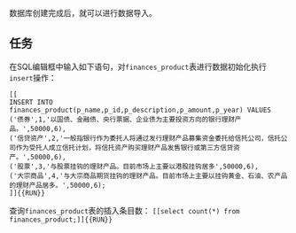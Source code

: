 数据库创建完成后，就可以进行数据导入。

## 任务

在SQL编辑框中输入如下语句，对`finances_product`表进行数据初始化执行`insert`操作：

```
[[
INSERT INTO finances_product(p_name,p_id,p_description,p_amount,p_year) VALUES 
('债券',1,'以国债、金融债、央行票据、企业债为主要投资方向的银行理财产品。',50000,6),
('信贷资产',2,'一般指银行作为委托人将通过发行理财产品募集资金委托给信托公司，信托公司作为受托人成立信托计划，将信托资产购买理财产品发售银行或第三方信贷资产。',50000,6),
('股票',3,'与股票挂钩的理财产品。目前市场上主要以港股挂钩居多',50000,6),
('大宗商品',4,'与大宗商品期货挂钩的理财产品。目前市场上主要以挂钩黄金、石油、农产品的理财产品居多。',50000,6);
]]{{RUN}}
```

查询`finances_product`表的插入条目数：
`[[select count(*) from finances_product;]]{{RUN}}`